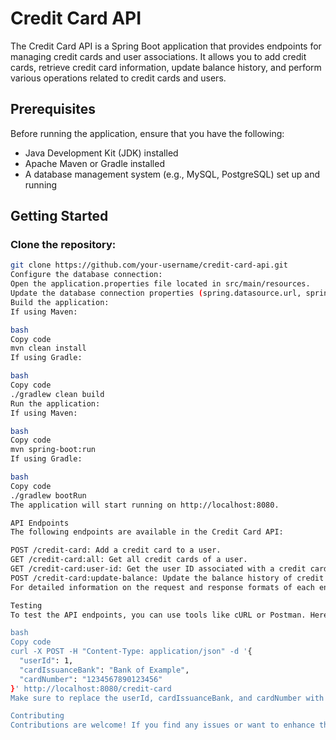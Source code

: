 # Credit Card API

The Credit Card API is a Spring Boot application that provides endpoints for managing credit cards and user associations. It allows you to add credit cards, retrieve credit card information, update balance history, and perform various operations related to credit cards and users.

## Prerequisites

Before running the application, ensure that you have the following:

- Java Development Kit (JDK) installed
- Apache Maven or Gradle installed
- A database management system (e.g., MySQL, PostgreSQL) set up and running

## Getting Started

### Clone the repository:
```bash
git clone https://github.com/your-username/credit-card-api.git
Configure the database connection:
Open the application.properties file located in src/main/resources.
Update the database connection properties (spring.datasource.url, spring.datasource.username, spring.datasource.password) according to your database setup.
Build the application:
If using Maven:

bash
Copy code
mvn clean install
If using Gradle:

bash
Copy code
./gradlew clean build
Run the application:
If using Maven:

bash
Copy code
mvn spring-boot:run
If using Gradle:

bash
Copy code
./gradlew bootRun
The application will start running on http://localhost:8080.

API Endpoints
The following endpoints are available in the Credit Card API:

POST /credit-card: Add a credit card to a user.
GET /credit-card:all: Get all credit cards of a user.
GET /credit-card:user-id: Get the user ID associated with a credit card.
POST /credit-card:update-balance: Update the balance history of credit cards.
For detailed information on the request and response formats of each endpoint, please refer to the API documentation.

Testing
To test the API endpoints, you can use tools like cURL or Postman. Here's an example of adding a credit card using cURL:

bash
Copy code
curl -X POST -H "Content-Type: application/json" -d '{
  "userId": 1,
  "cardIssuanceBank": "Bank of Example",
  "cardNumber": "1234567890123456"
}' http://localhost:8080/credit-card
Make sure to replace the userId, cardIssuanceBank, and cardNumber with appropriate values.

Contributing
Contributions are welcome! If you find any issues or want to enhance the functionality of the Credit Card API, please feel free to submit a pull request.

